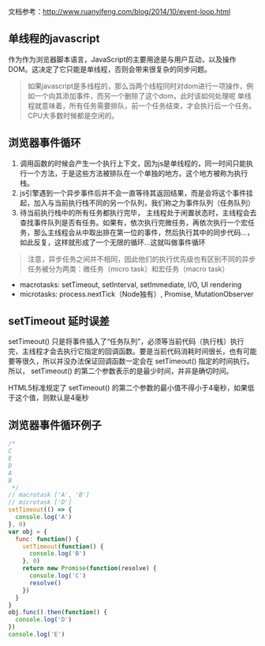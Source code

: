 文档参考：http://www.ruanyifeng.com/blog/2014/10/event-loop.html

## 单线程的javascript
作为作为浏览器脚本语言，JavaScript的主要用途是与用户互动，以及操作DOM。这决定了它只能是单线程，否则会带来很复杂的同步问题。
  > 如果javascript是多线程的，那么当两个线程同时对dom进行一项操作，例如一个向其添加事件，而另一个删除了这个dom，此时该如何处理呢
  > 单线程就意味着，所有任务需要排队，前一个任务结束，才会执行后一个任务。CPU大多数时候都是空闲的。


## 浏览器事件循环
1. 调用函数的时候会产生一个执行上下文，因为js是单线程的，同一时间只能执行一个方法，于是这些方法被排队在一个单独的地方。这个地方被称为执行栈。
2. js引擎遇到一个异步事件后并不会一直等待其返回结果，而是会将这个事件挂起，加入与当前执行栈不同的另一个队列，我们称之为事件队列（任务队列）
3. 待当前执行栈中的所有任务都执行完毕， 主线程处于闲置状态时，主线程会去查找事件队列是否有任务。如果有，依次执行完微任务，再依次执行一个宏任务，那么主线程会从中取出排在第一位的事件，然后执行其中的同步代码...，如此反复，这样就形成了一个无限的循环...这就叫做事件循环   
  
> 注意，异步任务之间并不相同，因此他们的执行优先级也有区别不同的异步任务被分为两类：微任务（micro task）和宏任务（macro task）
  * macrotasks: setTimeout, setInterval, setImmediate, I/O, UI rendering
  * microtasks: process.nextTick（Node独有）, Promise, MutationObserver

## setTimeout 延时误差
setTimeout() 只是将事件插入了“任务队列”，必须等当前代码（执行栈）执行完，主线程才会去执行它指定的回调函数。要是当前代码消耗时间很长，也有可能要等很久，所以并没办法保证回调函数一定会在 setTimeout() 指定的时间执行。所以， setTimeout() 的第二个参数表示的是最少时间，并非是确切时间。

HTML5标准规定了 setTimeout() 的第二个参数的最小值不得小于4毫秒，如果低于这个值，则默认是4毫秒

## 浏览器事件循环例子
```js
/*
C
E
D
A
B
 */
// macrotask ['A', 'B']
// microtask ['D']
setTimeout(() => {
  console.log('A')
}, 0)
var obj = {
  func: function() {
    setTimeout(function() {
      console.log('B')
    }, 0)
    return new Promise(function(resolve) {
      console.log('C')
      resolve()
    })
  }
}
obj.func().then(function() {
  console.log('D')
})
console.log('E')

```